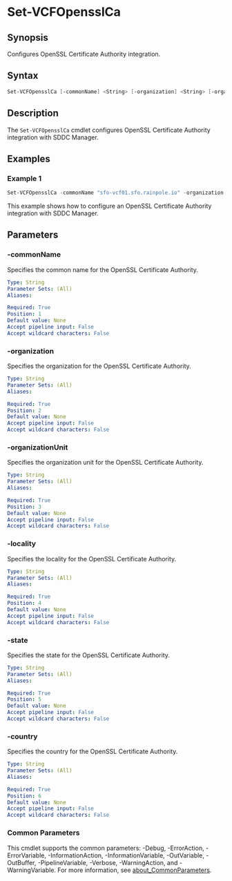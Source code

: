 # Set-VCFOpensslCa

## Synopsis

Configures OpenSSL Certificate Authority integration.

## Syntax

```powershell
Set-VCFOpensslCa [-commonName] <String> [-organization] <String> [-organizationUnit] <String> [-locality] <String> [-state] <String> [-country] <String> [<CommonParameters>]
```

## Description

The `Set-VCFOpensslCa` cmdlet configures OpenSSL Certificate Authority integration with SDDC Manager.

## Examples

### Example 1

```powershell
Set-VCFOpensslCa -commonName "sfo-vcf01.sfo.rainpole.io" -organization Rainpole -organizationUnit "Platform Engineering -locality "San Francisco" -state CA -country US
```

This example shows how to configure an OpenSSL Certificate Authority integration with SDDC Manager.

## Parameters

### -commonName

Specifies the common name for the OpenSSL Certificate Authority.

```yaml
Type: String
Parameter Sets: (All)
Aliases:

Required: True
Position: 1
Default value: None
Accept pipeline input: False
Accept wildcard characters: False
```

### -organization

Specifies the organization for the OpenSSL Certificate Authority.

```yaml
Type: String
Parameter Sets: (All)
Aliases:

Required: True
Position: 2
Default value: None
Accept pipeline input: False
Accept wildcard characters: False
```

### -organizationUnit

Specifies the organization unit for the OpenSSL Certificate Authority.

```yaml
Type: String
Parameter Sets: (All)
Aliases:

Required: True
Position: 3
Default value: None
Accept pipeline input: False
Accept wildcard characters: False
```

### -locality

Specifies the locality for the OpenSSL Certificate Authority.

```yaml
Type: String
Parameter Sets: (All)
Aliases:

Required: True
Position: 4
Default value: None
Accept pipeline input: False
Accept wildcard characters: False
```

### -state

Specifies the state for the OpenSSL Certificate Authority.

```yaml
Type: String
Parameter Sets: (All)
Aliases:

Required: True
Position: 5
Default value: None
Accept pipeline input: False
Accept wildcard characters: False
```

### -country

Specifies the country for the OpenSSL Certificate Authority.

```yaml
Type: String
Parameter Sets: (All)
Aliases:

Required: True
Position: 6
Default value: None
Accept pipeline input: False
Accept wildcard characters: False
```

### Common Parameters

This cmdlet supports the common parameters: -Debug, -ErrorAction, -ErrorVariable, -InformationAction, -InformationVariable, -OutVariable, -OutBuffer, -PipelineVariable, -Verbose, -WarningAction, and -WarningVariable. For more information, see [about_CommonParameters](http://go.microsoft.com/fwlink/?LinkID=113216).
